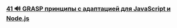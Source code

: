 ### [41 🔊 GRASP принципы с адаптацией для JavaScript и Node.js](https://www.youtube.com/watch?v=ExauFjYV_lQ)

